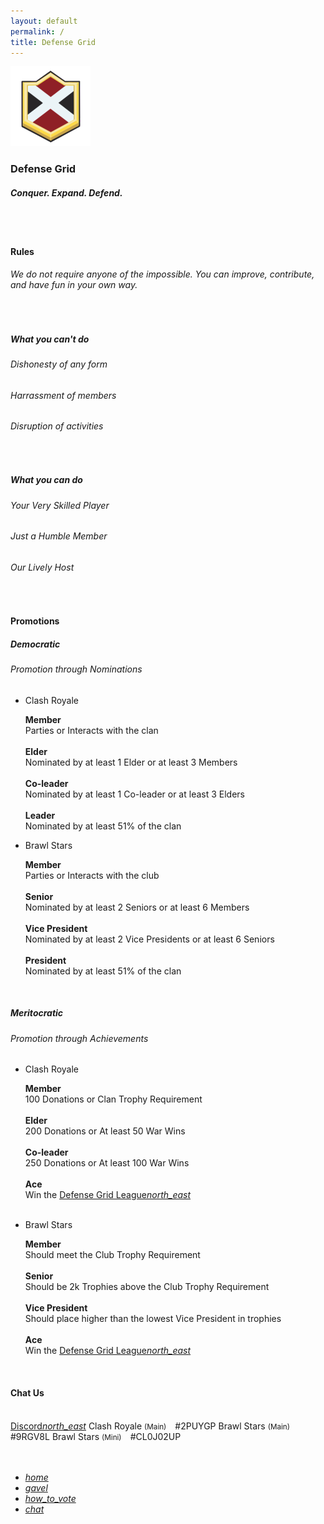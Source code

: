 ```yaml
---
layout: default
permalink: /
title: Defense Grid
---
```


<div class="row">
  <div id="home" class="section scrollspy center-align bg-dark-gray-upper">
    <img class="header-img responsive-img" id="logo" src="/assets/img/logo.png"/>
    <h3 class="logo-text">Defense Grid</h3>
    <h5 class="logo-sub-text">Conquer. Expand. Defend.</h5>
    <br>
    <br>
  </div>
  <div class="container">
  <div class="col s12 m12 l12">
    <div id="rules" class="section scrollspy">
      <h4 class="center-align">Rules</h4>
      <div class="row">
        <div class="col s10 offset-s1 center-align">
          <h6>We do not require anyone of the impossible. You can improve, contribute, and have fun in your own way.</h6>
          <br>
        </div>
        <div class="col s12 m6 l4 offset-l2 center-align">
          <h5>What you can't do</h5>
          <h6>Dishonesty of any form</h6>
          <h6>Harrassment of members</h6>
          <h6>Disruption of activities</h6><br>
        </div>
        <div class="col s12 m6 l4 center-align">
          <h5>What you can do</h5>
          <h6>Your Very Skilled Player</h6>
          <h6>Just a Humble Member</h6>
          <h6>Our Lively Host</h6>
        </div>
      </div>
    </div>
    <div id="nominations" class="section scrollspy">
      <div class="divider thin-gray-shadow full-width"></div>
      <br>
      <h4 class="center-align">Promotions</h4>
        <div class="row">
          <div class="col s12 m10 offset-m1 l6 center-align">
            <h5>Democratic</h5>
            <h6>Promotion through Nominations</h6>
            <ul class="collapsible">
              <li>
                <div class="collapsible-header center-header">Clash Royale</div>
                <div class="collapsible-body">
                  <p>
                    <b>Member</b><br>
                    Parties or Interacts with the clan<br><br>
                    <b>Elder</b><br>
                    Nominated by at least 1 Elder or at least 3 Members<br><br>
                    <b>Co-leader</b><br>
                    Nominated by at least 1 Co-leader or at least 3 Elders<br><br>
                    <b>Leader</b><br>
                    Nominated by at least 51% of the clan<br>
                  </p>
                </div>
              </li>
              <li>
                <div class="collapsible-header center-header">Brawl Stars</div>
                <div class="collapsible-body">
                  <p>
                    <b>Member</b><br>
                    Parties or Interacts with the club<br><br>
                    <b>Senior</b><br>
                    Nominated by at least 2 Seniors or at least 6 Members<br><br>
                    <b>Vice President</b><br>
                    Nominated by at least 2 Vice Presidents or at least 6 Seniors<br><br>
                    <b>President</b><br>
                    Nominated by at least 51% of the clan<br>
                  </p>
                </div>
              </li>
            </ul>
            <br>
          </div>
          <div class="col s12 m10 offset-m1 l6 center-align">
            <h5>Meritocratic</h5>
            <h6>Promotion through Achievements</h6>
            <ul class="collapsible">
              <li>
                <div class="collapsible-header center-header">Clash Royale</div>
                <div class="collapsible-body">
                  <p>
                    <b>Member</b><br>
                    100 Donations or Clan Trophy Requirement<br><br>
                    <b>Elder</b><br>
                    200 Donations or At least 50 War Wins<br><br>
                    <b>Co-leader</b><br>
                    250 Donations or At least 100 War Wins<br><br>
                    <b>Ace</b><br>
                    Win the <a href="{{site.url}}/dgl">Defense Grid League<i class="material-icons tiny">north_east</i></a><br><br>
                  </p>
                </div>
              </li>
              <li>
                <div class="collapsible-header center-header">Brawl Stars</div>
                <div class="collapsible-body">
                  <p>
                    <b>Member</b><br>
                    Should meet the Club Trophy Requirement<br><br>
                    <b>Senior</b><br>
                    Should be 2k Trophies above the Club Trophy Requirement<br><br>
                    <b>Vice President</b><br>
                    Should place higher than the lowest Vice President in trophies<br><br>
                    <b>Ace</b><br>
                    Win the <a href="{{site.url}}/dgl">Defense Grid League<i class="material-icons tiny">north_east</i></a><br>
                  </p>
                </div>
              </li>
            </ul>
          </div>
        </div>
      </div>
      <div id="chat" class="section scrollspy">
        <div class="divider thin-gray-shadow full-width"></div>
        <br>
        <h4 class="center-align">Chat Us</h4>
        <br>
        <div class="row">
          <div class="col s12 m10 offset-m1 l6 offset-l3 center-align">
            <div class="collection center-align">
              <a href="https://discordapp.com/invite/DGnjSqv" class="collection-item">Discord<i class="material-icons tiny">north_east</i></a>
              <a class="collection-item">Clash Royale <small>(Main)</small>&emsp;#2PUYGP</a>
              <a class="collection-item">Brawl Stars <small>(Main)</small>&emsp;#9RGV8L</a>
              <a class="collection-item">Brawl Stars <small>(Mini)</small>&emsp;#CL0J02UP</a>
            </div>
          </div>
        </div>
        <br>
        <br>
      </div>
    </div>
  </div>

  <div class="row">
    <div class="col m2 l4 hide-on-small-only"></div>
    <div class="col s12 m10 l8">
      <div class="toc-wrapper pinned" style="bottom:5%;right:5%;">
        <ul class="section table-of-contents toc-pinned">
          <li><a href="#home"><i class="material-icons md-dark">home</i></a></li>
          <li><a href="#rules"><i class="material-icons md-dark">gavel</i></a></li>
          <li><a href="#nominations"><i class="material-icons md-dark">how_to_vote</i></a></li>
          <li><a href="#chat"><i class="material-icons md-dark">chat</i></a></li>
        </ul>
      </div>
    </div>
  </div>
</div>

<script>
    document.addEventListener('DOMContentLoaded', function() {
    var elems = document.querySelectorAll('.scrollspy');
    var options = {};
    var instances = M.ScrollSpy.init(elems, options);
    });

    document.addEventListener('DOMContentLoaded', function() {
    var elems = document.querySelectorAll('.collapsible');
    var options = {};
    var instances = M.Collapsible.init(elems, options);
    });
</script>
